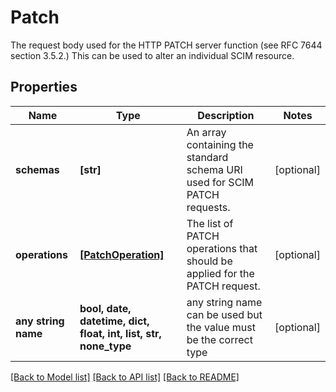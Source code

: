 # Patch

The request body used for the HTTP PATCH server function (see RFC 7644 section 3.5.2.) This can be used to alter an individual SCIM resource.

## Properties
Name | Type | Description | Notes
------------ | ------------- | ------------- | -------------
**schemas** | **[str]** | An array containing the standard schema URI used for SCIM PATCH requests. | [optional] 
**operations** | [**[PatchOperation]**](PatchOperation.md) | The list of PATCH operations that should be applied for the PATCH request. | [optional] 
**any string name** | **bool, date, datetime, dict, float, int, list, str, none_type** | any string name can be used but the value must be the correct type | [optional]

[[Back to Model list]](../README.md#documentation-for-models) [[Back to API list]](../README.md#documentation-for-api-endpoints) [[Back to README]](../README.md)


